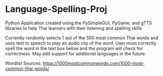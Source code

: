 # Language-Spelling-Proj
Python Application created using the PySimpleGUI, PyGame, and gTTS libraries to help Thai learners with their listening and spelling skills

Currently randomly selects 1 out of the 500 most common Thai words and uses text to speech to play an audio clip of the word. 
User must correctly spell the word in the text box below and the program will check for correctness. 
May add support for additional languages in the future. 

Wordlist Sources:
https://1000mostcommonwords.com/1000-most-common-thai-words/
